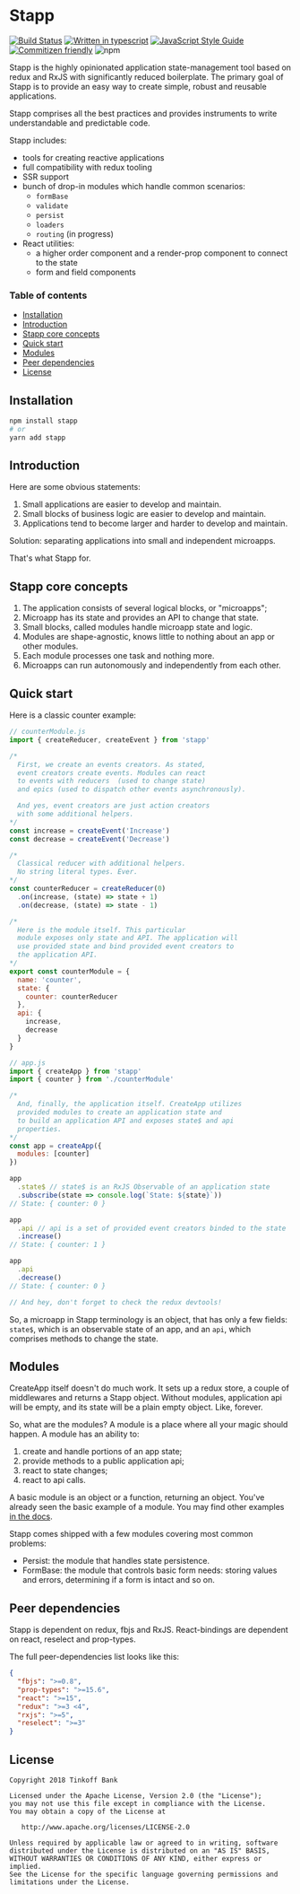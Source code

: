 # Stapp

[![Build Status](https://travis-ci.org/TinkoffCreditSystems/stapp.svg?branch=master)](https://travis-ci.org/TinkoffCreditSystems/stapp) [![Written in typescript](https://img.shields.io/badge/written_in-typescript-blue.svg)](https://www.typescriptlang.org/) [![JavaScript Style Guide](https://img.shields.io/badge/code_style-standard-brightgreen.svg)](https://standardjs.com) [![Commitizen friendly](https://img.shields.io/badge/commitizen-friendly-brightgreen.svg)](http://commitizen.github.io/cz-cli/) ![npm](https://img.shields.io/npm/v/stapp.svg)

Stapp is the highly opinionated application state-management tool based on redux and RxJS with significantly reduced boilerplate. The primary goal of Stapp is to provide an easy way to create simple, robust and reusable applications.

Stapp comprises all the best practices and provides instruments to write understandable and predictable code.

Stapp includes:

* tools for creating reactive applications
* full compatibility with redux tooling
* SSR support
* bunch of drop-in modules which handle common scenarios:
  * `formBase`
  * `validate`
  * `persist`
  * `loaders`
  * `routing` (in progress)
* React utilities:
  * a higher order component and a render-prop component to connect to the state
  * form and field components

### Table of contents

<!-- START doctoc generated TOC please keep comment here to allow auto update -->
<!-- DON'T EDIT THIS SECTION, INSTEAD RE-RUN doctoc TO UPDATE -->


- [Installation](#installation)
- [Introduction](#introduction)
- [Stapp core concepts](#stapp-core-concepts)
- [Quick start](#quick-start)
- [Modules](#modules)
- [Peer dependencies](#peer-dependencies)
- [License](#license)

<!-- END doctoc generated TOC please keep comment here to allow auto update -->

## Installation

```bash
npm install stapp
# or
yarn add stapp
```

## Introduction

Here are some obvious statements:

1. Small applications are easier to develop and maintain.
2. Small blocks of business logic are easier to develop and maintain.
3. Applications tend to become larger and harder to develop and maintain.

Solution: separating applications into small and independent microapps.

That's what Stapp for.

## Stapp core concepts

1. The application consists of several logical blocks, or "microapps";
2. Microapp has its state and provides an API to change that state.
3. Small blocks, called modules handle microapp state and logic.
4. Modules are shape-agnostic, knows little to nothing about an app or other modules.
5. Each module processes one task and nothing more.
6. Microapps can run autonomously and independently from each other.

## Quick start

Here is a classic counter example:

```javascript
// counterModule.js
import { createReducer, createEvent } from 'stapp'

/*
  First, we create an events creators. As stated,
  event creators create events. Modules can react
  to events with reducers  (used to change state)
  and epics (used to dispatch other events asynchronously).

  And yes, event creators are just action creators
  with some additional helpers.
*/
const increase = createEvent('Increase')
const decrease = createEvent('Decrease')

/*
  Classical reducer with additional helpers.
  No string literal types. Ever.
*/
const counterReducer = createReducer(0)
  .on(increase, (state) => state + 1)
  .on(decrease, (state) => state - 1)

/*
  Here is the module itself. This particular
  module exposes only state and API. The application will
  use provided state and bind provided event creators to
  the application API.
*/
export const counterModule = {
  name: 'counter',
  state: {
    counter: counterReducer
  },
  api: {
    increase,
    decrease
  }
}

// app.js
import { createApp } from 'stapp'
import { counter } from './counterModule'

/*
  And, finally, the application itself. CreateApp utilizes
  provided modules to create an application state and
  to build an application API and exposes state$ and api
  properties.
*/
const app = createApp({
  modules: [counter]
})

app
  .state$ // state$ is an RxJS Observable of an application state
  .subscribe(state => console.log(`State: ${state}`))
// State: { counter: 0 }

app
  .api // api is a set of provided event creators binded to the state
  .increase()
// State: { counter: 1 }

app
  .api
  .decrease()
// State: { counter: 0 }

// And hey, don't forget to check the redux devtools!
```

So, a microapp in Stapp terminology is an object, that has only a few fields: `state$`, which is an observable state of an app, and an `api`, which comprises methods to change the state.

## Modules

CreateApp itself doesn't do much work. It sets up a redux store, a couple of middlewares and returns a Stapp object. Without modules, application api will be empty, and its state will be a plain empty object. Like, forever.

So, what are the modules? A module is a place where all your magic should happen. A module has an ability to:

1. create and handle portions of an app state;
2. provide methods to a public application api;
3. react to state changes;
4. react to api calls.

A basic module is an object or a function, returning an object. You've already seen the basic example of a module. You may find other examples [in the docs](usage/Modules.md).

Stapp comes shipped with a few modules covering most common problems:

* Persist: the module that handles state persistence.
* FormBase: the module that controls basic form needs: storing values and errors, determining if a form is intact and so on.

## Peer dependencies

Stapp is dependent on redux, fbjs and RxJS. React-bindings are dependent on react, reselect and prop-types.

The full peer-dependencies list looks like this:

```json
{
  "fbjs": ">=0.8",
  "prop-types": ">=15.6",
  "react": ">=15",
  "redux": ">=3 <4",
  "rxjs": ">=5",
  "reselect": ">=3"
}
```

## License

```
Copyright 2018 Tinkoff Bank

Licensed under the Apache License, Version 2.0 (the "License");
you may not use this file except in compliance with the License.
You may obtain a copy of the License at

   http://www.apache.org/licenses/LICENSE-2.0

Unless required by applicable law or agreed to in writing, software
distributed under the License is distributed on an "AS IS" BASIS,
WITHOUT WARRANTIES OR CONDITIONS OF ANY KIND, either express or implied.
See the License for the specific language governing permissions and
limitations under the License.
```
